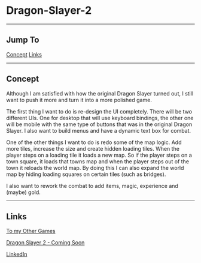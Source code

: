 # Dragon-Slayer-2
<hr>
<h2>Jump To</h2>

<a href="#concept">Concept</a>
<a href="#links">Links</a>

<hr id="#concept">
<h2>Concept</h2>

<p>Although I am satisfied with how the original Dragon Slayer turned out, I still want to push it more and turn it into a more polished game.</p>

<p>The first thing I want to do is re-design the UI completely.  There will be two different UIs.  One for desktop that will use keyboard bindings, the other one will be mobile with the same type of buttons that was in the original Dragon Slayer.  I also want to build menus and have a dynamic text box for combat.</p>

<p>One of the other things I want to do is redo some of the map logic.  Add more tiles, increase the size and create hidden loading tiles.  When the player steps on a loading tile it loads a new map.  So if the player steps on a town square, it loads that towns map and when the player steps out of the town it reloads the world map.  By doing this I can also expand the world map by hiding loading squares on certain tiles (such as bridges).</p>

<p>I also want to rework the combat to add items, magic, experience and (maybe) gold.</p>

<hr id="links">
<h2>Links</h2>

<p><a href="https://johnzxcvbnm.github.io/">To my Other Games</a></p>
<p><a href="#">Dragon Slayer 2 - Coming Soon</a></p>
<p><a href="https://www.linkedin.com/in/kusching/">LinkedIn</a></p>
